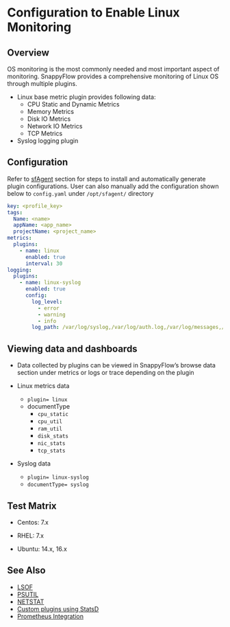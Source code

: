 # Configuration to Enable Linux Monitoring

## Overview

OS monitoring is the most commonly needed and most important aspect of monitoring. SnappyFlow provides a comprehensive monitoring of Linux OS through multiple plugins. 

- Linux base metric plugin provides following data: 
  - CPU Static and Dynamic Metrics 
  - Memory Metrics 
  - Disk IO Metrics 
  - Network IO Metrics 
  - TCP Metrics 
- Syslog logging plugin 

## Configuration

Refer to [sfAgent](/docs/selfhosted-turbo/Quick_Start/getting_started#sfagent) section for steps to install and automatically generate plugin configurations. User can also manually add the configuration shown below to `config.yaml` under `/opt/sfagent/` directory

```yaml
key: <profile_key> 
tags: 
  Name: <name> 
  appName: <app_name> 
  projectName: <project_name> 
metrics: 
  plugins: 
    - name: linux 
      enabled: true 
      interval: 30 
logging: 
  plugins: 
    - name: linux-syslog 
      enabled: true 
      config: 
        log_level: 
          - error 
          - warning 
          - info 
        log_path: /var/log/syslog,/var/log/auth.log,/var/log/messages,/var/log/secur 
```



## Viewing data and dashboards

 

- Data collected by plugins can be viewed in SnappyFlow’s browse data section under metrics or logs or trace depending on the plugin 
- Linux metrics data

  - `plugin= linux` 
  - documentType 
    - `cpu_static` 
    - `cpu_util`
    -  `ram_util` 
    -  `disk_stats` 
    -  `nic_stats` 
    -  `tcp_stats` 
- Syslog data
  - `plugin= linux-syslog` 
  - `documentType= syslog` 


## Test Matrix

 

- Centos: 7.x 

- RHEL: 7.x 
- Ubuntu: 14.x, 16.x 

 

## See Also

- [LSOF](/docs/selfhosted-turbo/integrations/os/linux/lsof) 
- [PSUTIL](/docs/selfhosted-turbo/integrations/os/linux/psutil) 
- [NETSTAT](/docs/selfhosted-turbo/integrations/os/linux/netstat) 
- [Custom plugins using StatsD](/docs/selfhosted-turbo/integrations/statsd/custom_monitoring) 
- [Prometheus Integration](/docs/selfhosted-turbo/Integrations/kubernetes/prometheus_exporter) 
